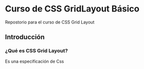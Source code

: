 # Curso de CSS GridLayout Básico
Repostorio para el curso de CSS Grid Layout
## Introducción 
### ¿Qué es CSS Grid Layout?
Es una especificación de Css
